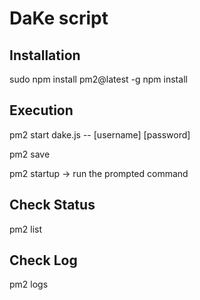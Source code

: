 DaKe script
===

## Installation
sudo npm install pm2@latest -g
npm install 

## Execution
pm2 start dake.js -- [username] [password]

pm2 save

pm2 startup
-> run the prompted command

## Check Status
pm2 list

## Check Log
pm2 logs